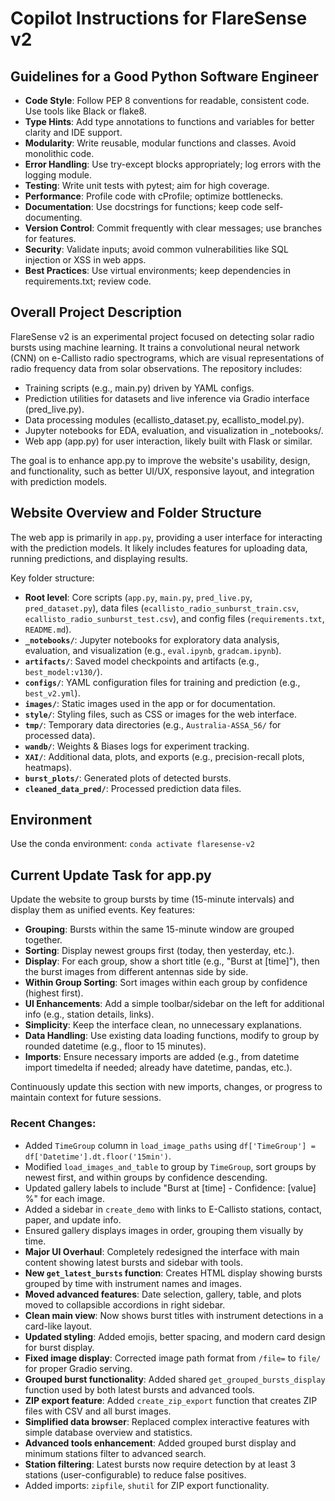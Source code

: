 # Copilot Instructions for FlareSense v2

## Guidelines for a Good Python Software Engineer

- **Code Style**: Follow PEP 8 conventions for readable, consistent code. Use tools like Black or flake8.
- **Type Hints**: Add type annotations to functions and variables for better clarity and IDE support.
- **Modularity**: Write reusable, modular functions and classes. Avoid monolithic code.
- **Error Handling**: Use try-except blocks appropriately; log errors with the logging module.
- **Testing**: Write unit tests with pytest; aim for high coverage.
- **Performance**: Profile code with cProfile; optimize bottlenecks.
- **Documentation**: Use docstrings for functions; keep code self-documenting.
- **Version Control**: Commit frequently with clear messages; use branches for features.
- **Security**: Validate inputs; avoid common vulnerabilities like SQL injection or XSS in web apps.
- **Best Practices**: Use virtual environments; keep dependencies in requirements.txt; review code.

## Overall Project Description

FlareSense v2 is an experimental project focused on detecting solar radio bursts using machine learning. It trains a convolutional neural network (CNN) on e-Callisto radio spectrograms, which are visual representations of radio frequency data from solar observations. The repository includes:

- Training scripts (e.g., main.py) driven by YAML configs.
- Prediction utilities for datasets and live inference via Gradio interface (pred_live.py).
- Data processing modules (ecallisto_dataset.py, ecallisto_model.py).
- Jupyter notebooks for EDA, evaluation, and visualization in _notebooks/.
- Web app (app.py) for user interaction, likely built with Flask or similar.

The goal is to enhance app.py to improve the website's usability, design, and functionality, such as better UI/UX, responsive layout, and integration with prediction models.

## Website Overview and Folder Structure

The web app is primarily in `app.py`, providing a user interface for interacting with the prediction models. It likely includes features for uploading data, running predictions, and displaying results.

Key folder structure:

- **Root level**: Core scripts (`app.py`, `main.py`, `pred_live.py`, `pred_dataset.py`), data files (`ecallisto_radio_sunburst_train.csv`, `ecallisto_radio_sunburst_test.csv`), and config files (`requirements.txt`, `README.md`).
- **`_notebooks/`**: Jupyter notebooks for exploratory data analysis, evaluation, and visualization (e.g., `eval.ipynb`, `gradcam.ipynb`).
- **`artifacts/`**: Saved model checkpoints and artifacts (e.g., `best_model:v130/`).
- **`configs/`**: YAML configuration files for training and prediction (e.g., `best_v2.yml`).
- **`images/`**: Static images used in the app or for documentation.
- **`style/`**: Styling files, such as CSS or images for the web interface.
- **`tmp/`**: Temporary data directories (e.g., `Australia-ASSA_56/` for processed data).
- **`wandb/`**: Weights & Biases logs for experiment tracking.
- **`XAI/`**: Additional data, plots, and exports (e.g., precision-recall plots, heatmaps).
- **`burst_plots/`**: Generated plots of detected bursts.
- **`cleaned_data_pred/`**: Processed prediction data files.

## Environment

Use the conda environment: `conda activate flaresense-v2`

## Current Update Task for app.py

Update the website to group bursts by time (15-minute intervals) and display them as unified events. Key features:

- **Grouping**: Bursts within the same 15-minute window are grouped together.
- **Sorting**: Display newest groups first (today, then yesterday, etc.).
- **Display**: For each group, show a short title (e.g., "Burst at [time]"), then the burst images from different antennas side by side.
- **Within Group Sorting**: Sort images within each group by confidence (highest first).
- **UI Enhancements**: Add a simple toolbar/sidebar on the left for additional info (e.g., station details, links).
- **Simplicity**: Keep the interface clean, no unnecessary explanations.
- **Data Handling**: Use existing data loading functions, modify to group by rounded datetime (e.g., floor to 15 minutes).
- **Imports**: Ensure necessary imports are added (e.g., from datetime import timedelta if needed; already have datetime, pandas, etc.).

Continuously update this section with new imports, changes, or progress to maintain context for future sessions.

### Recent Changes:
- Added `TimeGroup` column in `load_image_paths` using `df['TimeGroup'] = df['Datetime'].dt.floor('15min')`.
- Modified `load_images_and_table` to group by `TimeGroup`, sort groups by newest first, and within groups by confidence descending.
- Updated gallery labels to include "Burst at [time] - Confidence: [value] %" for each image.
- Added a sidebar in `create_demo` with links to E-Callisto stations, contact, paper, and update info.
- Ensured gallery displays images in order, grouping them visually by time.
- **Major UI Overhaul**: Completely redesigned the interface with main content showing latest bursts and sidebar with tools.
- **New `get_latest_bursts` function**: Creates HTML display showing bursts grouped by time with instrument names and images.
- **Moved advanced features**: Date selection, gallery, table, and plots moved to collapsible accordions in right sidebar.
- **Clean main view**: Now shows burst titles with instrument detections in a card-like layout.
- **Updated styling**: Added emojis, better spacing, and modern card design for burst display.
- **Fixed image display**: Corrected image path format from `/file=` to `file/` for proper Gradio serving.
- **Grouped burst functionality**: Added shared `get_grouped_bursts_display` function used by both latest bursts and advanced tools.
- **ZIP export feature**: Added `create_zip_export` function that creates ZIP files with CSV and all burst images.
- **Simplified data browser**: Replaced complex interactive features with simple database overview and statistics.
- **Advanced tools enhancement**: Added grouped burst display and minimum stations filter to advanced search.
- **Station filtering**: Latest bursts now require detection by at least 3 stations (user-configurable) to reduce false positives.
- Added imports: `zipfile`, `shutil` for ZIP export functionality.
